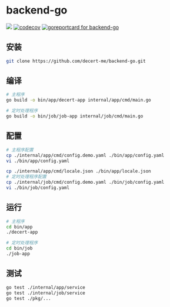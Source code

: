 # backend-go
![](https://img.shields.io/badge/license-MIT-green)
[![codecov](https://codecov.io/gh/decert-me/backend-go/branch/feature/testing/graph/badge.svg?token=D68XAECVLI)](https://codecov.io/gh/decert-me/backend-go)
[![goreportcard for backend-go](https://goreportcard.com/badge/github.com/decert-me/backend-go)](https://goreportcard.com/report/github.com/decert-me/backend-go)
## 安装
```bash
git clone https://github.com/decert-me/backend-go.git
```
## 编译
```bash
# 主程序
go build -o bin/app/decert-app internal/app/cmd/main.go

# 定时处理程序
go build -o bin/job/job-app internal/job/cmd/main.go
```
## 配置
```bash
# 主程序配置
cp ./internal/app/cmd/config.demo.yaml ./bin/app/config.yaml
vi ./bin/app/config.yaml

cp ./internal/app/cmd/locale.json ./bin/app/locale.json
# 定时处理程序配置
cp ./internal/job/cmd/config.demo.yaml ./bin/job/config.yaml
vi ./bin/job/config.yaml
```
## 运行
```bash
# 主程序
cd bin/app
./decert-app

# 定时处理程序
cd bin/job
./job-app
```

## 测试
```bash
go test ./internal/app/service
go test ./internal/job/service
go test ./pkg/...
```

